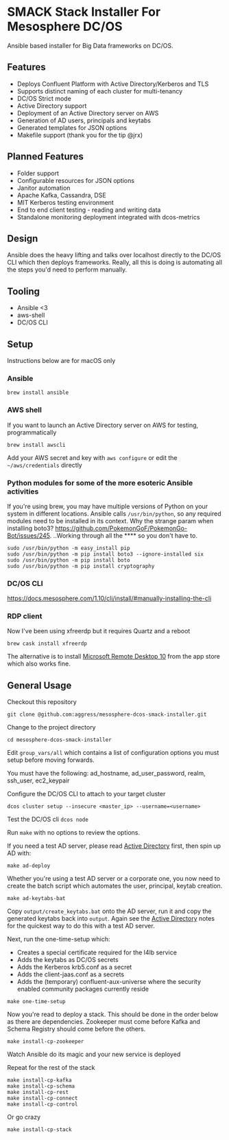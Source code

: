 
# SMACK Stack Installer For Mesosphere DC/OS

Ansible based installer for Big Data frameworks on DC/OS.

## Features

- Deploys Confluent Platform with Active Directory/Kerberos and TLS
- Supports distinct naming of each cluster for multi-tenancy
- DC/OS Strict mode
- Active Directory support
- Deployment of an Active Directory server on AWS
- Generation of AD users, principals and keytabs
- Generated templates for JSON options
- Makefile support (thank you for the tip @jrx)

## Planned Features

- Folder support
- Configurable resources for JSON options
- Janitor automation
- Apache Kafka, Cassandra, DSE
- MIT Kerberos testing environment
- End to end client testing - reading and writing data
- Standalone monitoring deployment integrated with dcos-metrics

## Design

Ansible does the heavy lifting and talks over localhost directly to the DC/OS CLI which then deploys frameworks. Really, all this is doing is automating all the steps you'd need to perform manually.

## Tooling

- Ansible <3
- aws-shell
- DC/OS CLI

## Setup

Instructions below are for macOS only

### Ansible
```
brew install ansible
```

### AWS shell

If you want to launch an Active Directory server on AWS for testing, programmatically

```
brew install awscli
```

Add your AWS secret and key with `aws configure` or edit the `~/aws/credentials` directly

### Python modules for some of the more esoteric Ansible activities

If you're using brew, you may have multiple versions of Python on your system in different locations.
Ansible calls `/usr/bin/python`, so any required modules need to be installed in its context.
Why the strange param when installing boto3? https://github.com/PokemonGoF/PokemonGo-Bot/issues/245.
..Working through all the **** so you don't have to.

```
sudo /usr/bin/python -m easy_install pip
sudo /usr/bin/python -m pip install boto3 --ignore-installed six
sudo /usr/bin/python -m pip install boto
sudo /usr/bin/python -m pip install cryptography
```
### DC/OS CLI

https://docs.mesosphere.com/1.10/cli/install/#manually-installing-the-cli

### RDP client

Now I've been using xfreerdp but it requires Quartz and a reboot
```
brew cask install xfreerdp
```
The alternative is to install [Microsoft Remote Desktop 10](https://itunes.apple.com/gb/app/microsoft-remote-desktop-10/id1295203466?mt=12) from the app store which also works fine.

## General Usage

Checkout this repository 
```
git clone @github.com:aggress/mesosphere-dcos-smack-installer.git
```
Change to the project directory
```
cd mesosphere-dcos-smack-installer
```

Edit `group_vars/all` which contains a list of configuration options you must setup before moving forwards.

You must have the following: ad_hostname, ad_user_password, realm, ssh_user, ec2_keypair

Configure the DC/OS CLI to attach to your target cluster 

```
dcos cluster setup --insecure <master_ip> --username=<username>
```

Test the DC/OS cli `dcos node`

Run `make` with no options to review the options.

If you need a test AD server, please read [Active Directory](https://github.com/aggress/mesosphere-dcos-smack-installer/docs/activedirectory.md) first, then spin up AD with:
```
make ad-deploy  
```

Whether you're using a test AD server or a corporate one, you now need to create the batch script which automates the user, principal, keytab creation.

```
make ad-keytabs-bat
```

Copy `output/create_keytabs.bat` onto the AD server, run it and copy the generated keytabs back into `output`. Again see the [Active Directory](https://github.com/aggress/mesosphere-dcos-smack-installer/docs/activedirectory.md) notes for the quickest way to do this with a test AD server.

Next, run the one-time-setup which:

- Creates a special certificate required for the l4lb service
- Adds the keytabs as DC/OS secrets
- Adds the Kerberos krb5.conf as a secret
- Adds the client-jaas.conf as a secrets
- Adds the (temporary) confluent-aux-universe where the security enabled community packages currently reside

```
make one-time-setup
```

Now you're read to deploy a stack. This should be done in the order below as there are dependencies. Zookeeper must come before Kafka and Schema Registry should come before the others.
```
make install-cp-zookeeper
```

Watch Ansible do its magic and your new service is deployed

Repeat for the rest of the stack
```
make install-cp-kafka
make install-cp-schema
make install-cp-rest
make install-cp-connect
make install-cp-control
```

Or go crazy
```
make install-cp-stack
```


